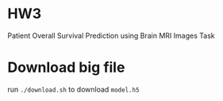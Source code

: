 # HW3
Patient Overall Survival Prediction using Brain MRI Images Task

# Download big file
run `./download.sh` to download `model.h5`
